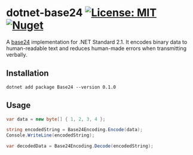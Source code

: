 # dotnet-base24  [![License: MIT](https://img.shields.io/badge/License-MIT-blue.svg)](https://raw.githubusercontent.com/nikeee/dotnet-base24/master/LICENSE) [![Nuget](https://img.shields.io/nuget/v/Base24)](https://www.nuget.org/packages/Base24)

A [base24](https://www.kuon.ch/post/2020-02-27-base24/) implementation for .NET Standard 2.1. It encodes binary data to human-readable text and reduces human-made errors when transmitting verbally.

## Installation
```shell
dotnet add package Base24 --version 0.1.0
```

## Usage
```csharp
var data = new byte[] { 1, 2, 3, 4 };

string encodedString = Base24Encoding.Encode(data);
Console.WriteLine(encodedString);

var decodedData = Base24Encoding.Decode(encodedString);
```
